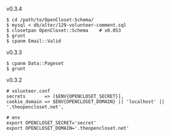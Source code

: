 v0.3.4

    $ cd /path/to/OpenCloset-Schema/
    $ mysql < db/alter/129-volunteer-comment.sql
    $ closetpan OpenCloset::Schema    # v0.053
    $ grunt
    $ cpanm Email::Valid

v0.3.3

    $ cpanm Data::Pageset
    $ grunt

v0.3.2

    # volunteer.conf
    secrets       => [$ENV{OPENCLOSET_SECRET}],
    cookie_domain => $ENV{OPENCLOSET_DOMAIN} || 'localhost' || '.theopencloset.net',

    # env
    export OPENCLOSET_SECRET='secret'
    export OPENCLOSET_DOMAIN='.theopencloset.net'
